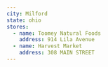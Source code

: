 ```yaml
---
city: Milford
state: ohio
stores:
  - name: Toomey Natural Foods
    address: 914 Lila Avenue
  - name: Harvest Market
    address: 308 MAIN STREET
---
```

